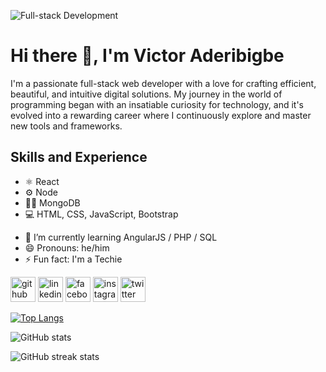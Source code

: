 ![Full-stack Development](https://pbs.twimg.com/profile_banners/1282287680827592706/1689677400/1080x360)

# Hi there 👋, I'm Victor Aderibigbe
I'm a passionate full-stack web developer with a love for crafting efficient, beautiful, and intuitive digital solutions. My journey in the world of programming began with an insatiable curiosity for technology, and it's evolved into a rewarding career where I continuously explore and master new tools and frameworks.

## Skills and Experience
* ⚛️ React
* ⚙️ Node
* 👨‍💻 MongoDB
* 💻 HTML, CSS, JavaScript, Bootstrap

- 🌱 I’m currently learning AngularJS /  PHP / SQL 
- 😄 Pronouns: he/him 
- ⚡ Fun fact: I'm a Techie 


[<img src='https://cdn.jsdelivr.net/npm/simple-icons@3.0.1/icons/github.svg' alt='github' height='40'>](https://github.com/victoraderibigbe)  [<img src='https://cdn.jsdelivr.net/npm/simple-icons@3.0.1/icons/linkedin.svg' alt='linkedin' height='40'>](https://linkedin.com/in/vee-jay)  [<img src='https://cdn.jsdelivr.net/npm/simple-icons@3.0.1/icons/facebook.svg' alt='facebook' height='40'>](https://web.facebook.com/victorjohn.aderibigbe.7)  [<img src='https://cdn.jsdelivr.net/npm/simple-icons@3.0.1/icons/instagram.svg' alt='instagram' height='40'>](https://www.instagram.com/bytes_nova//)  [<img src='https://cdn.jsdelivr.net/npm/simple-icons@3.0.1/icons/twitter.svg' alt='twitter' height='40'>](https://twitter.com/bytes_nova)  

[![Top Langs](https://github-readme-stats.vercel.app/api/top-langs/?username=victoraderibigbe)](https://github.com/anuraghazra/github-readme-stats)

![GitHub stats](https://github-readme-stats.vercel.app/api?username=victoraderibigbe&show_icons=true)

![GitHub streak stats](https://streak-stats.demolab.com/?user=victoraderibigbe)  

